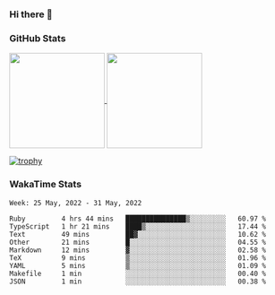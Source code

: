 ### Hi there 👋

### GitHub Stats

<a href="https://github.com/anuraghazra/github-readme-stats">
  <img align="center" height="170px" src="https://github-readme-stats.vercel.app/api/top-langs/?username=tksfjt1024&layout=compact&count_private=true&show_icons=true&show_icons=true&theme=graywhite" />
</a>
<a href="https://github.com/anuraghazra/github-readme-stats">
  <img align="center" height="170px" src="https://github-readme-stats.vercel.app/api?username=tksfjt1024&count_private=true&show_icons=true&show_icons=true&theme=graywhite" />
</a>

[![trophy](https://github-profile-trophy.vercel.app/?username=tksfjt1024)](https://github.com/ryo-ma/github-profile-trophy)

### WakaTime Stats

<!--START_SECTION:waka-->
```text
Week: 25 May, 2022 - 31 May, 2022

Ruby         4 hrs 44 mins   ███████████████▒░░░░░░░░░   60.97 % 
TypeScript   1 hr 21 mins    ████▒░░░░░░░░░░░░░░░░░░░░   17.44 % 
Text         49 mins         ██▓░░░░░░░░░░░░░░░░░░░░░░   10.62 % 
Other        21 mins         █░░░░░░░░░░░░░░░░░░░░░░░░   04.55 % 
Markdown     12 mins         ▓░░░░░░░░░░░░░░░░░░░░░░░░   02.58 % 
TeX          9 mins          ▒░░░░░░░░░░░░░░░░░░░░░░░░   01.96 % 
YAML         5 mins          ▒░░░░░░░░░░░░░░░░░░░░░░░░   01.09 % 
Makefile     1 min           ░░░░░░░░░░░░░░░░░░░░░░░░░   00.40 % 
JSON         1 min           ░░░░░░░░░░░░░░░░░░░░░░░░░   00.38 % 
```
<!--END_SECTION:waka-->
